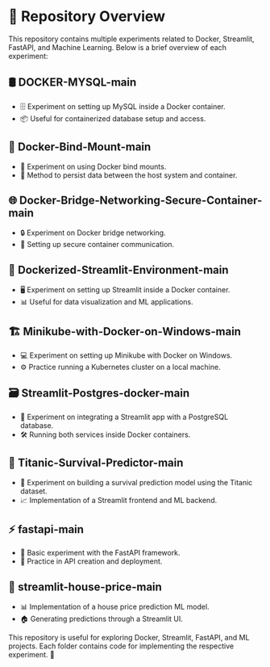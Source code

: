# 🚀 Repository Overview

This repository contains multiple experiments related to Docker, Streamlit, FastAPI, and Machine Learning. Below is a brief overview of each experiment:

## 🛢️ **DOCKER-MYSQL-main**
   - 🗄️ Experiment on setting up MySQL inside a Docker container.
   - 📦 Useful for containerized database setup and access.

## 📂 **Docker-Bind-Mount-main**
   - 🔗 Experiment on using Docker bind mounts.
   - 💾 Method to persist data between the host system and container.

## 🌐 **Docker-Bridge-Networking-Secure-Container-main**
   - 🔒 Experiment on Docker bridge networking.
   - 🔄 Setting up secure container communication.

## 🎨 **Dockerized-Streamlit-Environment-main**
   - 🖥️ Experiment on setting up Streamlit inside a Docker container.
   - 📊 Useful for data visualization and ML applications.

## 🏗️ **Minikube-with-Docker-on-Windows-main**
   - 💻 Experiment on setting up Minikube with Docker on Windows.
   - ⚙️ Practice running a Kubernetes cluster on a local machine.

## 🗃️ **Streamlit-Postgres-docker-main**
   - 🔄 Experiment on integrating a Streamlit app with a PostgreSQL database.
   - 🛠️ Running both services inside Docker containers.

## 🚢 **Titanic-Survival-Predictor-main**
   - 🚤 Experiment on building a survival prediction model using the Titanic dataset.
   - 📈 Implementation of a Streamlit frontend and ML backend.

## ⚡ **fastapi-main**
   - 🚀 Basic experiment with the FastAPI framework.
   - 🔧 Practice in API creation and deployment.

## 🏡 **streamlit-house-price-main**
   - 📊 Implementation of a house price prediction ML model.
   - 🏠 Generating predictions through a Streamlit UI.

This repository is useful for exploring Docker, Streamlit, FastAPI, and ML projects. Each folder contains code for implementing the respective experiment. 🎯

